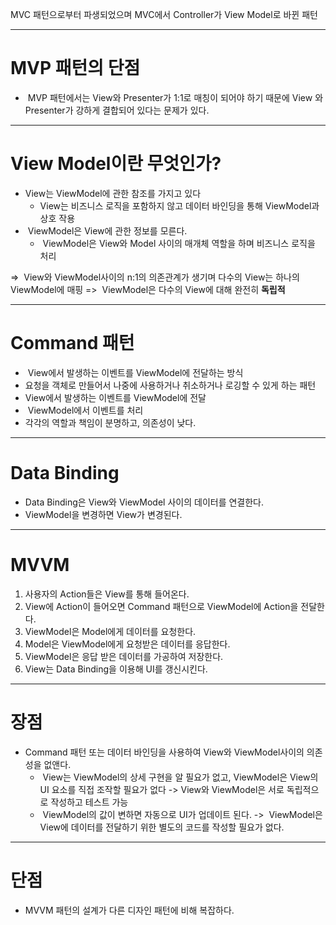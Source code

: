 MVC 패턴으로부터 파생되었으며 MVC에서 Controller가 View Model로 바뀐 패턴

----

# MVP 패턴의 단점

-  MVP 패턴에서는 View와 Presenter가 1:1로 매칭이 되어야 하기 때문에 View 와Presenter가 강하게 결합되어 있다는 문제가 있다.

----

# View Model이란 무엇인가?

- View는 ViewModel에 관한 참조를 가지고 있다
    - View는 비즈니스 로직을 포함하지 않고 데이터 바인딩을 통해 ViewModel과 상호 작용
-  ViewModel은 View에 관한 정보를 모른다.
    -  ViewModel은 View와 Model 사이의 매개체 역할을 하며 비즈니스 로직을 처리

=>  View와 ViewModel사이의 n:1의 의존관계가 생기며 다수의 View는 하나의 ViewModel에 매핑 =>  ViewModel은 다수의 View에 대해 완전히 **독립적**

----

# Command 패턴

-  View에서 발생하는 이벤트를 ViewModel에 전달하는 방식
- 요청을 객체로 만들어서 나중에 사용하거나 취소하거나 로깅할 수 있게 하는 패턴
- View에서 발생하는 이벤트를 ViewModel에 전달
-  ViewModel에서 이벤트를 처리
- 각각의 역할과 책임이 분명하고, 의존성이 낮다.

----

# Data Binding

- Data Binding은 View와 ViewModel 사이의 데이터를 연결한다.
- ViewModel을 변경하면 View가 변경된다.


----

# MVVM

1. 사용자의 Action들은 View를 통해 들어온다.
2. View에 Action이 들어오면 Command 패턴으로 ViewModel에 Action을 전달한다.
3. ViewModel은 Model에게 데이터를 요청한다.
4. Model은 ViewModel에게 요청받은 데이터를 응답한다.
5. ViewModel은 응답 받은 데이터를 가공하여 저장한다.
6. View는 Data Binding을 이용해 UI를 갱신시킨다.

---

# 장점

-  Command 패턴 또는 데이터 바인딩을 사용하여 View와 ViewModel사이의 의존성을 없앤다.
    -  View는 ViewModel의 상세 구현을 알 필요가 없고, ViewModel은 View의 UI 요소를 직접 조작할 필요가 없다 ->  View와 ViewModel은 서로 독립적으로 작성하고 테스트 가능
    -  ViewModel의 값이 변하면 자동으로 UI가 업데이트 된다. ->  ViewModel은 View에 데이터를 전달하기 위한 별도의 코드를 작성할 필요가 없다.

---

# 단점

- MVVM 패턴의 설계가 다른 디자인 패턴에 비해 복잡하다.